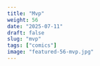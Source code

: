 ```yaml
---
title: "Mvp"
weight: 56
date: "2025-07-11"
draft: false
slug: "mvp"
tags: ["comics"]
image: "featured-56-mvp.jpg"
---
```

